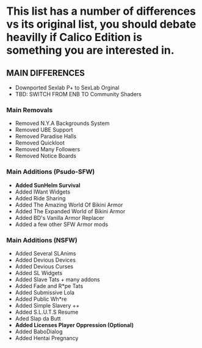 # This list has a number of differences vs its original list, you should debate heavilly if Calico Edition is something you are interested in.


## MAIN DIFFERENCES
- Downported Sexlab P+ to SexLab Orginal
- TBD: SWITCH FROM ENB TO Community Shaders

### Main Removals

- Removed N.Y.A Backgrounds System
- Removed UBE Support
- Removed Paradise Halls
- Removed Quickloot
- Removed Many Followers
- Removed Notice Boards
  
### Main Additions (Psudo-SFW)

- **Added SunHelm Survival**
- Added IWant Widgets
- Added Ride Sharing
- Added The Amazing World Of Bikini Armor
- Added The Expanded World of Bikini Armor
- Added BD's Vanilla Armor Replacer
- Added a few other SFW Armor mods


### Main Additions (NSFW)
- Added Several SLAnims
- Added Devious Devices
- Added Devious Curses
- Added SL Widgets
- Added Slave Tats + many addons
- Added Fade and R*pe Tats
- Added Submissive Lola
- Added Public Wh*re
- Added Simple Slavery ++
- Added S.L.U.T.S Resume
- Aded Slap da Butt
- **Added Licenses Player Oppression (Optional)**
- Added BaboDialog
- Added Hentai Pregnancy

